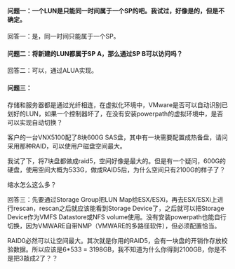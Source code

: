 #### 问题一：一个LUN是只能同一时间属于一个SP的吧。我试过，好像是的，但是不确定。

回答一：是，同一时间只能属于一个SP。

#### 问题二：将新建的LUN都属于SP A，那么通过SP B可以访问吗？

回答二：可以，通过ALUA实现。

#### 问题三：

存储和服务器都是通过光纤相连，在虚拟化环境中，VMware是否可以自动识别已划好的LUN，如果一个控制器坏了，在没有安装powerpath的虚拟环境中，是否可以实现自动切换？



客户的一台VNX5100配了8块600G SAS盘，其中有一块需要配置成热备盘，请问采用那种RAID，可以使用户磁盘空间最大。



我试了下，将7块盘都做成raid5，空间好像是最大的。但是有一个疑问，600G的硬盘，使用空间大概为533G，做成RAID5后，为什么空间只有2100G的样子了？

缩水怎么这么多？











回答三：先要通过Storage Group把LUN Map给ESX/ESXi，再去ESX/ESXi上进行rescan，rescan之后就应该能看到Storage Device了，之后就可以把Storage Device作为VMFS Datastore或NFS volume使用。没有安装powerpath也能自行切换，因为VMWARE自带NMP（VMWARE的多路径软件），但必须配置恰当。



RAID0必然可以让空间最大。其次就是你用的RAID5，会有一块盘的开销作存放校验数据。所以应该是6*533 = 3198GB，我不知道为什么你得到2100GB，你是不是把3敲成2了？？